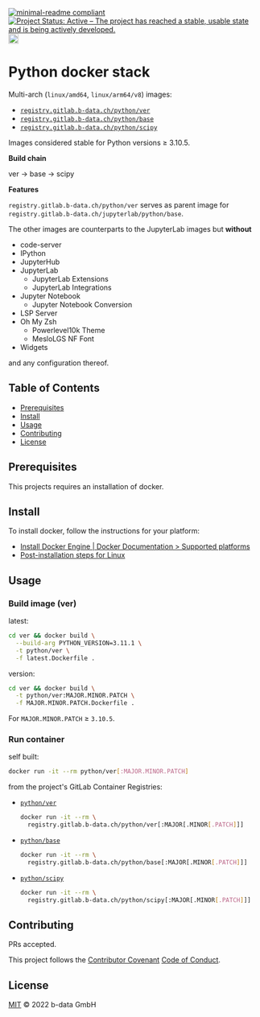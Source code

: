 [![minimal-readme compliant](https://img.shields.io/badge/readme%20style-minimal-brightgreen.svg)](https://github.com/RichardLitt/standard-readme/blob/master/example-readmes/minimal-readme.md) [![Project Status: Active – The project has reached a stable, usable state and is being actively developed.](https://www.repostatus.org/badges/latest/active.svg)](https://www.repostatus.org/#active) <a href="https://liberapay.com/benz0li/donate"><img src="https://liberapay.com/assets/widgets/donate.svg" alt="Donate using Liberapay" height="20"></a>

# Python docker stack

Multi-arch (`linux/amd64`, `linux/arm64/v8`) images:

* [`registry.gitlab.b-data.ch/python/ver`](https://gitlab.b-data.ch/python/ver/container_registry)
* [`registry.gitlab.b-data.ch/python/base`](https://gitlab.b-data.ch/python/base/container_registry)
* [`registry.gitlab.b-data.ch/python/scipy`](https://gitlab.b-data.ch/python/scipy/container_registry)

Images considered stable for Python versions ≥ 3.10.5.

**Build chain**

ver → base → scipy

**Features**

`registry.gitlab.b-data.ch/python/ver` serves as parent image for
`registry.gitlab.b-data.ch/jupyterlab/python/base`.

The other images are counterparts to the JupyterLab images but **without**

* code-server
* IPython
* JupyterHub
* JupyterLab
  * JupyterLab Extensions
  * JupyterLab Integrations
* Jupyter Notebook
  * Jupyter Notebook Conversion
* LSP Server
* Oh My Zsh
  * Powerlevel10k Theme
  * MesloLGS NF Font
* Widgets

and any configuration thereof.

## Table of Contents

* [Prerequisites](#prerequisites)
* [Install](#install)
* [Usage](#usage)
* [Contributing](#contributing)
* [License](#license)

## Prerequisites

This projects requires an installation of docker.

## Install

To install docker, follow the instructions for your platform:

* [Install Docker Engine | Docker Documentation > Supported platforms](https://docs.docker.com/engine/install/#supported-platforms)
* [Post-installation steps for Linux](https://docs.docker.com/engine/install/linux-postinstall/)

## Usage

### Build image (ver)

latest:

```bash
cd ver && docker build \
  --build-arg PYTHON_VERSION=3.11.1 \
  -t python/ver \
  -f latest.Dockerfile .
```

version:

```bash
cd ver && docker build \
  -t python/ver:MAJOR.MINOR.PATCH \
  -f MAJOR.MINOR.PATCH.Dockerfile .
```

For `MAJOR.MINOR.PATCH` ≥ `3.10.5`.

### Run container

self built:

```bash
docker run -it --rm python/ver[:MAJOR.MINOR.PATCH]
```

from the project's GitLab Container Registries:

* [`python/ver`](https://gitlab.b-data.ch/python/ver/container_registry)  
  ```bash
  docker run -it --rm \
    registry.gitlab.b-data.ch/python/ver[:MAJOR[.MINOR[.PATCH]]]
  ```
* [`python/base`](https://gitlab.b-data.ch/python/base/container_registry)  
  ```bash
  docker run -it --rm \
    registry.gitlab.b-data.ch/python/base[:MAJOR[.MINOR[.PATCH]]]
  ```
* [`python/scipy`](https://gitlab.b-data.ch/python/scipy/container_registry)
  ```bash
  docker run -it --rm \
    registry.gitlab.b-data.ch/python/scipy[:MAJOR[.MINOR[.PATCH]]]
  ```

## Contributing

PRs accepted.

This project follows the
[Contributor Covenant](https://www.contributor-covenant.org)
[Code of Conduct](CODE_OF_CONDUCT.md).

## License

[MIT](LICENSE) © 2022 b-data GmbH
